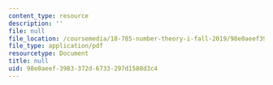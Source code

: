 ```yaml
---
content_type: resource
description: ''
file: null
file_location: /coursemedia/18-785-number-theory-i-fall-2019/98e0aeef3983372d6733297d1580d3c4_MIT18_785F19_lec27.pdf
file_type: application/pdf
resourcetype: Document
title: null
uid: 98e0aeef-3983-372d-6733-297d1580d3c4
---
```


